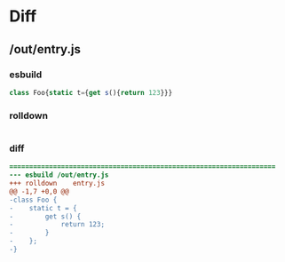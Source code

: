 # Diff
## /out/entry.js
### esbuild
```js
class Foo{static t={get s(){return 123}}}
```
### rolldown
```js


```
### diff
```diff
===================================================================
--- esbuild	/out/entry.js
+++ rolldown	entry.js
@@ -1,7 +0,0 @@
-class Foo {
-    static t = {
-        get s() {
-            return 123;
-        }
-    };
-}

```